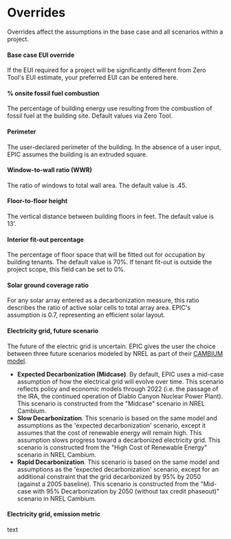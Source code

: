 # Overrides

Overrides affect the assumptions in the base case and all scenarios within a project.

#### **Base case EUI override**

If the EUI required for a project will be significantly different from Zero Tool's EUI estimate, your preferred EUI can be entered here.&#x20;

#### **% onsite fossil fuel combustion**

The percentage of building energy use resulting from the combustion of fossil fuel at the building site. Default values via Zero Tool.&#x20;

#### Perimeter

The user-declared perimeter of the building. In the absence of a user input, EPIC assumes the building is an extruded square.

#### Window-to-wall ratio (WWR)

The ratio of windows to total wall area. The default value is .45.

#### Floor-to-floor height

The vertical distance between building floors in feet. The default value is 13’.

#### Interior fit-out percentage

The percentage of floor space that will be fitted out for occupation by building tenants. The default value is 70%. If tenant fit-out is outside the project scope, this field can be set to 0%.

#### Solar ground coverage ratio

For any solar array entered as a decarbonization measure, this ratio describes the ratio of active solar cells to total array area. EPIC's assumption is 0.7, representing an efficient solar layout.&#x20;

#### Electricity grid, future scenario

The future of the electric grid is uncertain. EPIC gives the user the choice between three future scenarios modeled by NREL as part of their [CAMBIUM model](https://www.nrel.gov/analysis/cambium.html).&#x20;

* **Expected Decarbonization (Midcase)**. By default, EPIC uses a mid-case assumption of how the electrical grid will evolve over time. This scenario reflects policy and economic models through 2022 (i.e. the passage of the IRA, the continued operation of Diablo Canyon Nuclear Power Plant). This scenario is constructed from the "Midcase" scenario in NREL Cambium.&#x20;
* **Slow Decarbonization**. This scenario is based on the same model and assumptions as the 'expected decarbonization' scenario, except it assumes that the cost of renewable energy will remain high. This assumption slows progress toward a decarbonized electricity grid. This scenario is constructed from the "High Cost of Renewable Energy" scenario in NREL Cambium.&#x20;
* **Rapid Decarbonization**. This scenario is based on the same model and assumptions as the 'expected decarbonization' scenario, except for an additional constraint that the grid decarbonized by 95% by 2050 (against a 2005 baseline).  This scenario is constructed from the "Mid-case with 95% Decarbonization by 2050 (without tax credit phaseout)" scenario in NREL Cambium.&#x20;

#### Electricity grid, emission metric

text
